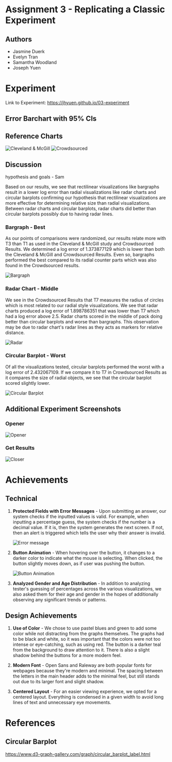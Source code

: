 Assignment 3 - Replicating a Classic Experiment  
===

Authors
---
- Jasmine Duerk
- Evelyn Tran
- Samantha Woodland
- Joseph Yuen

Experiment
===
Link to Experiment: https://jhyuen.github.io/03-experiment

## Error Barchart with 95% CIs

## Reference Charts
![Cleveland & McGill](img/Cleveland&McGill.png)
![Crowdsourced](img/Crowdsourced.png)

## Discussion
hypothesis and goals - Sam

Based on our results, we see that rectilinear visualizations like bargraphs result in a lower log error than radial visualizations like radar charts and circular barplots confirming our hypothesis that rectilinear visualizations are more effective for determining relative size than radial visualizations. Between radar charts and circular barplots, radar charts did better than circular barplots possibly due to having radar lines.

### Bargraph - Best 
As our points of comparisons were randomized, our results relate more with T3 than T1 as used in the Cleveland & McGill study and Crowdsourced Results. We determined a log error of 1.373877129 which is lower than both the Cleveland & McGill and Crowdsourced Results. Even so, bargraphs performed the best compared to its radial counter parts which was also found in the Crowdsourced results.

![Bargraph]()

### Radar Chart - Middle 
We see in the Crowdsourced Results that T7 measures the radius of circles which is most related to our radial style visualizations. We see that radar charts produced a log error of 1.898786351 that was lower than T7 which had a log error above 2.5. Radar charts scored in the middle of pack doing better than circular barplots and worse than bargraphs. This observation may be due to radar chart's radar lines as they acts as markers for relative distance. 

![Radar]()

### Circular Barplot - Worst 
Of all the visualizations tested, circular barplots performed the worst with a log error of 2.432067109. If we compare it to T7 in Crowdsourced Results as it compares the size of radial objects, we see that the circular barplot scored slightly lower. 

![Circular Barplot]()

## Additional Experiment Screenshots
### Opener
![Opener](img/opener.png)
### Get Results
![Closer](img/closer.png)


Achievements
===
## Technical
1.  **Protected Fields with Error Messages** - Upon submitting an answer, our system checks if the inputted values is valid. For example, when inputting a percentage guess, the system checks if the number is a decimal value. If it is, then the system generates the next screen. If not, then an alert is triggered which tells the user why their answer is invalid.

    ![Error message](img/error-message.png)

2. **Button Animation** - When hovering over the button, it changes to a darker color to indicate what the mouse is selecting. When clicked, the button slightly moves down, as if user was pushing the button.

    ![Button Animation](img/buttonAnimation.gif)

3. **Analyzed Gender and Age Distribution** - In addition to analyzing tester's guessing of percentages across the various visualizations, we also asked them for their age and gender in the hopes of additionally observing any significant trends or patterns.

## Design Achievements

1. **Use of Color** - We chose to use pastel blues and green to add some color while not distracting from the graphs themselves. The graphs had to be black and white, so it was important that the colors were not too intense or eye-catching, such as using red. The button is a darker teal from the background to draw attention to it. There is also a slight shadow behind the buttons for a more modern feel.

2. **Modern Font** - Open Sans and Raleway are both popular fonts for webpages because they're modern and minimal. The spacing between the letters in the main header adds to the minimal feel, but still stands out due to its larger font and slight shadow.

3. **Centered Layout** - For an easier viewing experience, we opted for a centered layout. Everything is condensed in a given width to avoid long lines of text and unnecessary eye movements.

References
===

## Circular Barplot
https://www.d3-graph-gallery.com/graph/circular_barplot_label.html
